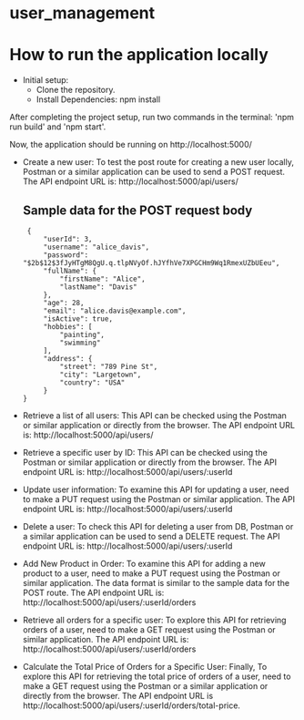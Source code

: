 # user_management

# How to run the application locally
- Initial setup:
    - Clone the repository.
    - Install Dependencies: npm install
      
After completing the project setup, run two commands in the terminal: 'npm run build' and 'npm start'.

Now, the application should be running on http://localhost:5000/


- Create a new user: To test the post route for creating a new user locally, Postman or a similar application can be used to send a POST request.
  The API endpoint URL is: http://localhost:5000/api/users/
  
  ## Sample data for the POST request body

   ```
    {
        "userId": 3,
        "username": "alice_davis",
        "password": "$2b$12$3fJyHTgM8QgU.q.tlpNVyOf.hJYfhVe7XPGCHm9Wq1RmexUZbUEeu",
        "fullName": {
            "firstName": "Alice",
            "lastName": "Davis"
        },
        "age": 28,
        "email": "alice.davis@example.com",
        "isActive": true,
        "hobbies": [
            "painting",
            "swimming"
        ],
        "address": {
            "street": "789 Pine St",
            "city": "Largetown",
            "country": "USA"
        }
   }
   ```


- Retrieve a list of all users: This API can be checked using the Postman or similar application or directly from the browser.
 The API endpoint URL is: http://localhost:5000/api/users/
-  Retrieve a specific user by ID: This API can be checked using the Postman or similar application or directly from the browser.
 The API endpoint URL is: http://localhost:5000/api/users/:userId
- Update user information: To examine this API for updating a user, need to make a PUT request using the Postman or similar application.
   The API endpoint URL is: http://localhost:5000/api/users/:userId
- Delete a user: To check this API for deleting a user from DB, Postman or a similar application can be used to send a DELETE request.
  The API endpoint URL is: http://localhost:5000/api/users/:userId
- Add New Product in Order:  To examine this API for adding a new product to a user, need to make a PUT request using the Postman or similar application. The data format is similar to the sample data for the POST route.
   The API endpoint URL is: http://localhost:5000/api/users/:userId/orders
- Retrieve all orders for a specific user: To explore this API for retrieving orders of a user, need to make a GET request using the Postman or similar application.
   The API endpoint URL is: http://localhost:5000/api/users/:userId/orders
- Calculate the Total Price of Orders for a Specific User: Finally, To explore this API for retrieving the total price of orders of a user, need to make a GET request using the Postman or a similar application or directly from the browser. The API endpoint URL is http://localhost:5000/api/users/:userId/orders/total-price.
